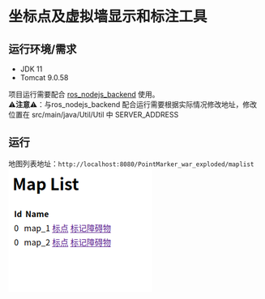 # 坐标点及虚拟墙显示和标注工具

## 运行环境/需求

- JDK 11
- Tomcat 9.0.58

项目运行需要配合 [ros_nodejs_backend](https://github.com/Steve-Mr/ros_nodejs_backend) 使用。  
⚠️**注意**⚠️：与ros_nodejs_backend 配合运行需要根据实际情况修改地址，修改位置在 src/main/java/Util/Util 中 SERVER_ADDRESS

## 运行

地图列表地址：```http://localhost:8080/PointMarker_war_exploded/maplist```  
![地图列表](img.png)


